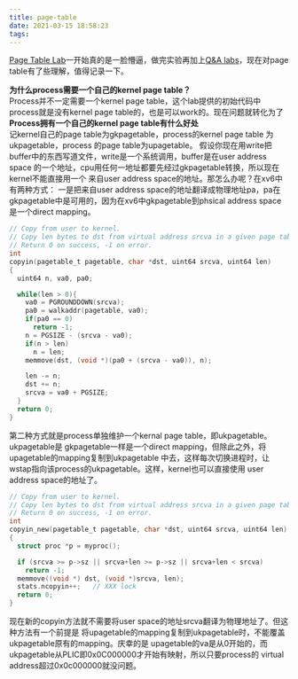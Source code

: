 ```yaml
---
title: page-table
date: 2021-03-15 18:58:23
tags:
---
```

[Page Table Lab](https://pdos.csail.mit.edu/6.S081/2020/labs/pgtbl.html)一开始真的是一脸懵逼，做完实验再加上[Q&A labs](https://www.youtube.com/watch?v=_WWjNIJAfVg)，现在对page table有了些理解，值得记录一下。  

**为什么process需要一个自己的kernel page table？**  
Process并不一定需要一个kernel page table，这个lab提供的初始代码中process就是没有kernel page table的，也是可以work的。现在问题就转化为了  
**Process拥有一个自己的kernel page table有什么好处**  
记kernel自己的page table为gkpagetable，process的kernel page table 为ukpagetable，process
的page table为upagetable。
假设你现在用write把buffer中的东西写道文件，write是一个系统调用，buffer是在user address space
的一个地址，cpu用任何一地址都要先经过gkpagetable转换，所以现在kernel不能直接用一个
来自user address space的地址。那怎么办呢？在xv6中有两种方式： 
一是把来自user address space的地址翻译成物理地址pa，pa在gkpagetable中是可用的，因为在xv6中gkpagetable到phsical address space是一个direct mapping。 
```c
// Copy from user to kernel.
// Copy len bytes to dst from virtual address srcva in a given page table.
// Return 0 on success, -1 on error.
int
copyin(pagetable_t pagetable, char *dst, uint64 srcva, uint64 len)
{
  uint64 n, va0, pa0;

  while(len > 0){
    va0 = PGROUNDDOWN(srcva);
    pa0 = walkaddr(pagetable, va0);
    if(pa0 == 0)
      return -1;
    n = PGSIZE - (srcva - va0);
    if(n > len)
      n = len;
    memmove(dst, (void *)(pa0 + (srcva - va0)), n);

    len -= n;
    dst += n;
    srcva = va0 + PGSIZE;
  }
  return 0;
}
```
第二种方式就是process单独维护一个kernal page table，即ukpagetable。ukpagetable是
gkpagetable一样是一个direct mapping，但除此之外，将upagetable的mapping复制到ukpagetable
中去，这样每次切换进程时，让wstap指向该process的ukpagetable。这样，kernel也可以直接使用
user address space的地址了。  
```c
// Copy from user to kernel.
// Copy len bytes to dst from virtual address srcva in a given page table.
// Return 0 on success, -1 on error.
int
copyin_new(pagetable_t pagetable, char *dst, uint64 srcva, uint64 len)
{
  struct proc *p = myproc();

  if (srcva >= p->sz || srcva+len >= p->sz || srcva+len < srcva)
    return -1;
  memmove((void *) dst, (void *)srcva, len);
  stats.ncopyin++;   // XXX lock
  return 0;
}
```
现在新的copyin方法就不需要将user space的地址srcva翻译为物理地址了。但这种方法有一个前提是
将upagetable的mapping复制到ukpagetable时，不能覆盖ukpagetable原有的mapping。庆幸的是
upagetable的va是从0开始的，而ukpagetable从PLIC即0x0C000000才开始有映射，所以只要process的
virtual address超过0x0c000000就没问题。